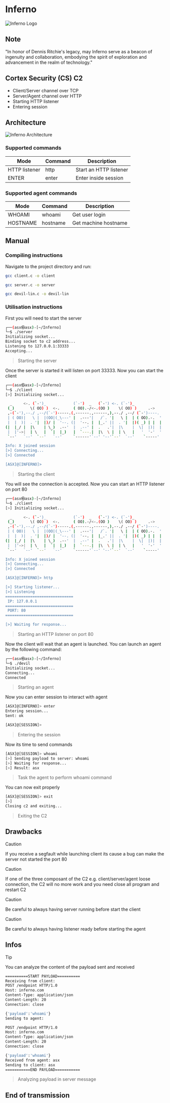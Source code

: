 # Inferno
![Inferno Logo](/assets/images/Inferno.png)

## Note
"In honor of Dennis Ritchie's legacy, may Inferno serve as a beacon of ingenuity and collaboration, embodying the spirit of exploration and advancement in the realm of technology."

## Cortex Security (CS) C2
* Client/Server channel over TCP
* Server/Agent channel over HTTP
* Starting HTTP listener
* Entering session

## Architecture
![Inferno Architecture](/assets/images/architecture.png)

### Supported commands
| Mode | Command | Description
| ---  | --- | --- |
| HTTP listener | http | Start an HTTP listener |
| ENTER | enter | Enter inside session |

### Supported agent commands
| Mode | Command | Description
| --- | --- | --- |
| WHOAMI | whoami | Get user login |
| HOSTNAME | hostname | Get machine hostname |

## Manual

### Compiling instructions
Navigate to the project directory and run:
```bash
gcc client.c -o client
```
```bash
gcc server.c -o server
```
```bash
gcc devil-lin.c -o devil-lin
```

### Utilisation instructions
First you will need to start the server
```bash
┌──(asx㉿asx)-[~/Inferno]
└─$ ./server
Initializing socket...
Binding socket to c2 address...
Listening to 127.0.0.1:33333
Accepting...
```
> Starting the server

Once the server is started it will listen on port 33333. Now you can start the client
```bash
┌──(asx㉿asx)-[~/Inferno]
└─$ ./client
[>] Initializing socket...

  _     <-. (`-')_            (`-')  _   (`-') <-. (`-')_                
 (_)       \( OO) )  <-.      ( OO).-/<-.(OO )    \( OO) )     .->       
 ,-(`-'),--./ ,--/(`-')-----.(,------.,------,),--./ ,--/ (`-')----.     
 | ( OO)|   \ |  |(OO|(_\---' |  .---'|   /`. '|   \ |  | ( OO).-.  '    
 |  |  )|  . '|  |)/ |  '--. (|  '--. |  |_.' ||  . '|  |)( _) | |  |    
(|  |_/ |  |\    | \_)  .--'  |  .--' |  .   .'|  |\    |  \|  |)|  |    
 |  |'->|  | \   |  `|  |_)   |  `---.|  |\  \ |  | \   |   '  '-'  '    
 `--'   `--'  `--'   `--'     `------'`--' '--'`--'  `--'    `-----'     

Info: X joined session
[>] Connecting...
[>] Connected

[ASX]@[INFERNO]> 
```
> Starting the client

You will see the connection is accepted. Now you can start an HTTP listener on port 80
```bash
┌──(asx㉿asx)-[~/Inferno]
└─$ ./client
[>] Initializing socket...

  _     <-. (`-')_            (`-')  _   (`-') <-. (`-')_                
 (_)       \( OO) )  <-.      ( OO).-/<-.(OO )    \( OO) )     .->       
 ,-(`-'),--./ ,--/(`-')-----.(,------.,------,),--./ ,--/ (`-')----.     
 | ( OO)|   \ |  |(OO|(_\---' |  .---'|   /`. '|   \ |  | ( OO).-.  '    
 |  |  )|  . '|  |)/ |  '--. (|  '--. |  |_.' ||  . '|  |)( _) | |  |    
(|  |_/ |  |\    | \_)  .--'  |  .--' |  .   .'|  |\    |  \|  |)|  |    
 |  |'->|  | \   |  `|  |_)   |  `---.|  |\  \ |  | \   |   '  '-'  '    
 `--'   `--'  `--'   `--'     `------'`--' '--'`--'  `--'    `-----'     

Info: X joined session
[>] Connecting...
[>] Connected

[ASX]@[INFERNO]> http

[>] Starting listener...
[>] Listening
==============================
 IP: 127.0.0.1                  
==============================
 PORT: 80                
==============================

[>] Waiting for response...
```
> Starting an HTTP listener on port 80

Now the client will wait that an agent is launched. You can launch an agent by the following command:
```bash
┌──(asx㉿asx)-[~/Inferno]
└─$ ./devil 
Initializing socket...
Connecting...
Connected
```
> Starting an agent

Now you can enter session to interact with agent
```bash
[ASX]@[INFERNO]> enter
Entering session...
Sent: ok

[ASX]@[SESSION]> 
```
> Entering the session

Now its time to send commands
```bash
[ASX]@[SESSION]> whoami
[>] Sending payload to server: whoami
[>] Waiting for response...
[>] Result: asx
```
> Task the agent to perform whoami command

You can now exit properly
```bash
[ASX]@[SESSION]> exit
[>] 
Closing c2 and exiting...
```
> Exiting the C2

## Drawbacks
> [!CAUTION]
> If you receive a segfault while launching client its cause a bug can make the server not started the port 80

> [!CAUTION]
> If one of the three composant of the C2 e.g. client/server/agent loose connection, the C2 will no more work and you need close all program and restart C2

> [!CAUTION]
> Be careful to always having server running before start the client

> [!CAUTION]
> Be careful to always having listener ready before starting the agent

## Infos
> [!TIP]
> You can analyze the content of the payload sent and received
```bash
==========START PAYLOAD==========
Receiving from client:
POST /endpoint HTTP/1.0
Host: inferno.com
Content-Type: application/json
Content-Length: 20
Connection: close

{'payload':'whoami'}
Sending to agent:

POST /endpoint HTTP/1.0
Host: inferno.com
Content-Type: application/json
Content-Length: 20
Connection: close

{'payload':'whoami'}
Received from agent: asx
Sending to client: asx
===========END PAYLOAD===========
```
> Analyzing payload in server message

## End of transmission
